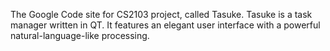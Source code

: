 The Google Code site for CS2103 project, called Tasuke. Tasuke is a task manager written in QT. It features an elegant user interface with a powerful natural-language-like processing.